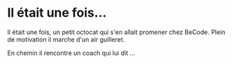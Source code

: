 # Il était une fois... 
Il était une fois, un petit octocat qui s'en allait promener chez BeCode.
Plein de motivation il marche d'un air guilleret.

En chemin il rencontre un coach qui lui dit ...